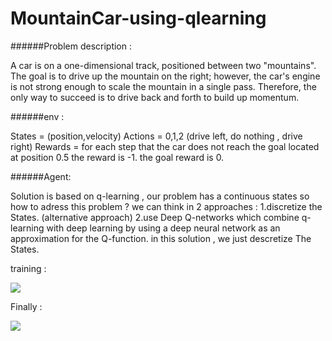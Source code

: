 # MountainCar-using-qlearning

######Problem description : 

A car is on a one-dimensional track, positioned between two "mountains". The goal is to drive up the mountain on the right; however, the car's engine is not strong enough to scale the mountain in a single pass. Therefore, the only way to succeed is to drive back and forth to build up momentum.

######env :

States = (position,velocity)
Actions = 0,1,2 (drive left, do nothing , drive right)
Rewards = for each step that the car does not reach the goal located at position 0.5 the reward is -1. the goal reward is 0.

######Agent:

Solution is based on q-learning , our problem has a continuous states so how to adress this problem ? we can think in 2 approaches :
1.discretize the States. (alternative approach)
2.use Deep Q-networks which combine q-learning with deep learning by using a deep neural network as an approximation for the Q-function.
in this solution , we just descretize The States.

training :

![](https://raw.githubusercontent.com/zackq88/MountainCar-using-qlearning-/main/.train.gif)






Finally :

![](https://raw.githubusercontent.com/zackq88/MountainCar-using-qlearning-/main/.solution.gif)
